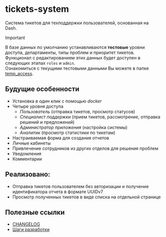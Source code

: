 # tickets-system
Система тикетов для техподдержки пользователей, основанная на Dash.

> [!IMPORTANT]
> В базе данных по умолчанию устанавливаются **тестовые** уровни доступа, департаменты, типы проблем и приоритет тикетов.   
> Функционал с редактированием этих данных будет доступен в следующих этапах `roles` и `admin`.   
> Ознакомиться с текущими тестовыми данными Вы можете в папке [temp_access](./temp_access/).

## Будущие особенности
- Установка *в один клик* с помощью *docker*
- Четыре уровня доступа
    - *Пользователь* (отправка тикетов, просмотр статусов)
    - *Специалист поддержки* (прием тикетов, рассмотрение, отправка решений и предложений)
    - *Администратор приложения* (настройка системы)
    - *Аналитик* (просмотр статистики по тикетам)
- Настраиваемая форма для создания отчетов
- Личные кабинеты
- Привлечение сотрудников из других отделов для решения проблем
- Уведомления
- Комментарии

## Реализовано:
- Отправка тикетов пользователем без авторизации и получение идентификатора отчета в формате UUIDv7
- Просмотр полученных тикетов в виде списка на отдельной странице

## Полезные ссылки
- [CHANGELOG](./CHANGELOG.md)
- [Шаги разработки](./DEV_STEPS.md)
